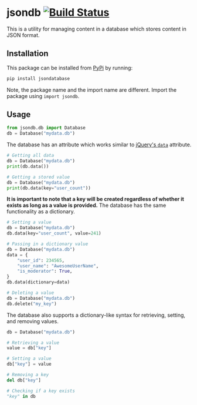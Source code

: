 # jsondb [![Build Status][travis-image]][travis-build]

This is a utility for managing content in a database which stores
content in JSON format.

## Installation

This package can be installed from [PyPi](https://pypi.python.org/pypi/jsondatabase) by running:

```bash
pip install jsondatabase
```

Note, the package name and the import name are different.
Import the package using `import jsondb`.

## Usage

```python
from jsondb.db import Database
db = Database("mydata.db")
```

The database has an attribute which works similar to
[jQuery's `data`][jquery-data] attribute.

```python
# Getting all data
db = Database("mydata.db")
print(db.data())
```

```python
# Getting a stored value
db = Database("mydata.db")
print(db.data(key="user_count"))
```

**It is important to note that a key will be created regardless of whether it
exists as long as a value is provided.** The database has the same functionality
as a dictionary.

```python
# Setting a value
db = Database("mydata.db")
db.data(key="user_count", value=241)
```

```python
# Passing in a dictionary value
db = Database("mydata.db")
data = {
    "user_id": 234565,
    "user_name": "AwesomeUserName",
    "is_moderator": True,
}
db.data(dictionary=data)
```

```python
# Deleting a value
db = Database("mydata.db")
db.delete("my_key")
```

The database also supports a dictionary-like syntax for retrieving, setting, and
removing values.

```python
db = Database("mydata.db")

# Retrieving a value
value = db["key"]

# Setting a value
db["key"] = value

# Removing a key
del db["key"]

# Checking if a key exists
"key" in db
```

[jquery-data]: http://api.jquery.com/data/
[travis-build]: https://travis-ci.org/gunthercox/jsondb
[travis-image]: https://travis-ci.org/gunthercox/jsondb.svg
